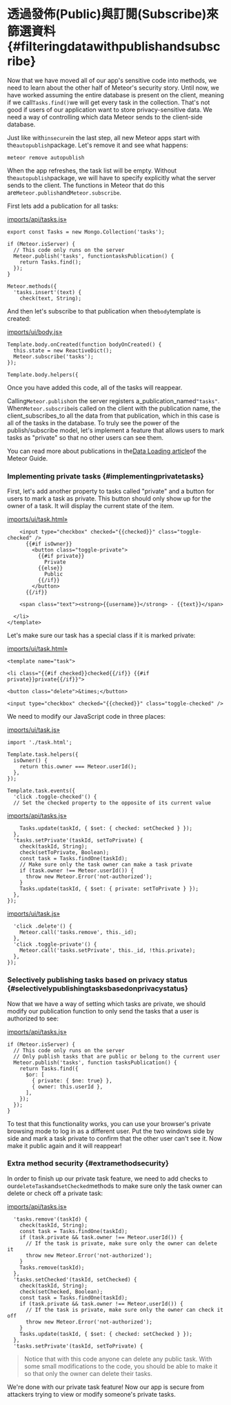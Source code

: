 # 透過發佈\(Public\)與訂閱\(Subscribe\)來篩選資料 {#filteringdatawithpublishandsubscribe}

Now that we have moved all of our app's sensitive code into methods, we need to learn about the other half of Meteor's security story. Until now, we have worked assuming the entire database is present on the client, meaning if we call`Tasks.find()`we will get every task in the collection. That's not good if users of our application want to store privacy-sensitive data. We need a way of controlling which data Meteor sends to the client-side database.

Just like with`insecure`in the last step, all new Meteor apps start with the`autopublish`package. Let's remove it and see what happens:

```
meteor remove autopublish
```

When the app refreshes, the task list will be empty. Without the`autopublish`package, we will have to specify explicitly what the server sends to the client. The functions in Meteor that do this are`Meteor.publish`and`Meteor.subscribe`.

First lets add a publication for all tasks:

[imports/api/tasks.js»](https://github.com/meteor/simple-todos/commit/09284b4286add29217f39a59c7b7c63b93d6a74f)

```
export const Tasks = new Mongo.Collection('tasks');

if (Meteor.isServer) {
  // This code only runs on the server
  Meteor.publish('tasks', functiontasksPublication() {
    return Tasks.find();
  });
}

Meteor.methods({
  'tasks.insert'(text) {
    check(text, String);
```

And then let's subscribe to that publication when the`body`template is created:

[imports/ui/body.js»](https://github.com/meteor/simple-todos/commit/cf3557458e16d0477f61cd2cdc5d07adbe225de6)

```
Template.body.onCreated(function bodyOnCreated() {
  this.state = new ReactiveDict();
  Meteor.subscribe('tasks');
});

Template.body.helpers({
```

Once you have added this code, all of the tasks will reappear.

Calling`Meteor.publish`on the server registers a\_publication\_named`"tasks"`. When`Meteor.subscribe`is called on the client with the publication name, the client\_subscribes\_to all the data from that publication, which in this case is all of the tasks in the database. To truly see the power of the publish/subscribe model, let's implement a feature that allows users to mark tasks as "private" so that no other users can see them.

You can read more about publications in the[Data Loading article](http://guide.meteor.com/data-loading.html)of the Meteor Guide.

### Implementing private tasks {#implementingprivatetasks}

First, let's add another property to tasks called "private" and a button for users to mark a task as private. This button should only show up for the owner of a task. It will display the current state of the item.

[imports/ui/task.html»](https://github.com/meteor/simple-todos/commit/559e0285e8d2ff713e00997b6f95463433fffa40)

```
    <input type="checkbox" checked="{{checked}}" class="toggle-checked" />
      {{#if isOwner}}
        <button class="toggle-private">
          {{#if private}}
            Private
          {{else}}
            Public
          {{/if}}
        </button>
      {{/if}}

    <span class="text"><strong>{{username}}</strong> - {{text}}</span>

  </li>
</template>
```

Let's make sure our task has a special class if it is marked private:

[imports/ui/task.html»](https://github.com/meteor/simple-todos/commit/0518f1f4682540652dfabb104fe9f8274ecab735)

```
<template name="task">

<li class="{{#if checked}}checked{{/if}} {{#if private}}private{{/if}}">

<button class="delete">&times;</button>

<input type="checkbox" checked="{{checked}}" class="toggle-checked" />
```

We need to modify our JavaScript code in three places:

[imports/ui/task.js»](https://github.com/meteor/simple-todos/commit/5f5dfb0eda840c8e796e07696e8412385453ead6)

```
import './task.html';

Template.task.helpers({
  isOwner() {
    return this.owner === Meteor.userId();
  },
});

Template.task.events({
  'click .toggle-checked'() {
  // Set the checked property to the opposite of its current value
```

[imports/api/tasks.js»](https://github.com/meteor/simple-todos/commit/f3a0faebe7b53432e719148d109202a3179e207d)

```
    Tasks.update(taskId, { $set: { checked: setChecked } });
  },
  'tasks.setPrivate'(taskId, setToPrivate) {
    check(taskId, String);
    check(setToPrivate, Boolean);
    const task = Tasks.findOne(taskId);
    // Make sure only the task owner can make a task private
    if (task.owner !== Meteor.userId()) {
      throw new Meteor.Error('not-authorized');
    }
    Tasks.update(taskId, { $set: { private: setToPrivate } });
  },
});
```

[imports/ui/task.js»](https://github.com/meteor/simple-todos/commit/e666e1411463ac2e076bd6b966c6ec9c85b504bd)

```
  'click .delete'() {
    Meteor.call('tasks.remove', this._id);
  },
  'click .toggle-private'() {
    Meteor.call('tasks.setPrivate', this._id, !this.private);
  },
});
```

### Selectively publishing tasks based on privacy status {#selectivelypublishingtasksbasedonprivacystatus}

Now that we have a way of setting which tasks are private, we should modify our publication function to only send the tasks that a user is authorized to see:

[imports/api/tasks.js»](https://github.com/meteor/simple-todos/commit/1501ba07e7032887345eddef0fe542bfc8a21283)

```
if (Meteor.isServer) {
  // This code only runs on the server
  // Only publish tasks that are public or belong to the current user
  Meteor.publish('tasks', function tasksPublication() {
    return Tasks.find({
      $or: [
        { private: { $ne: true} },
        { owner: this.userId },
      ],
    });
  });
}
```

To test that this functionality works, you can use your browser's private browsing mode to log in as a different user. Put the two windows side by side and mark a task private to confirm that the other user can't see it. Now make it public again and it will reappear!

### Extra method security {#extramethodsecurity}

In order to finish up our private task feature, we need to add checks to our`deleteTask`and`setChecked`methods to make sure only the task owner can delete or check off a private task:

[imports/api/tasks.js»](https://github.com/meteor/simple-todos/commit/b47254b75a77b7e17374a0cfefaa2b491db047bf)

```
  'tasks.remove'(taskId) {
    check(taskId, String);
    const task = Tasks.findOne(taskId);
    if (task.private && task.owner !== Meteor.userId()) {
      // If the task is private, make sure only the owner can delete it
      throw new Meteor.Error('not-authorized');
    }
    Tasks.remove(taskId);
  },
  'tasks.setChecked'(taskId, setChecked) {
    check(taskId, String);
    check(setChecked, Boolean);
    const task = Tasks.findOne(taskId);
    if (task.private && task.owner !== Meteor.userId()) {
      // If the task is private, make sure only the owner can check it off
      throw new Meteor.Error('not-authorized');
    }
    Tasks.update(taskId, { $set: { checked: setChecked } });
  },
  'tasks.setPrivate'(taskId, setToPrivate) {
```

> Notice that with this code anyone can delete any public task. With some small modifications to the code, you should be able to make it so that only the owner can delete their tasks.

We're done with our private task feature! Now our app is secure from attackers trying to view or modify someone's private tasks.

